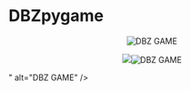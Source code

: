 # DBZpygame
<p align="center"><img src="https://i.imgur.com/AbzBHJ0.png" alt="DBZ GAME" /></p>
<p align="center"><img src="<p align="center"><img src="https://i.imgur.com/AbzBHJ0.png" alt="DBZ GAME" /></p>" alt="DBZ GAME" /></p>
